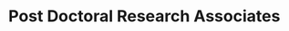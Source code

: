 <h1> Post Doctoral Research Associates </h1>
<!-- Add icon library -->
<link rel="stylesheet" href="https://cdnjs.cloudflare.com/ajax/libs/font-awesome/4.7.0/css/font-awesome.min.css">
<!--
<hr>
<h3 id="CK"> Dr. Chikwesiri T. IMEDIEGWU </h3>
 <a href="#" style="text-decoration: none;" title="LinkedIn" class="btn btn-linkedin btn-lg" target = "_blank"><i class="fa fa-linkedin fa-fw"></i> LinkedIn</a> -->
<!-- <a href="#" style="text-decoration: none;" title="Twitter" class="twitter" target = "_blank"><i class="fa fa-twitter fa-fw"></i> Tweet</a> -->
<!--
<div class="square">
	<div>
		<img src="/../_profilePhotos/CK.png" width=120 height=150
				alt="CK">
	</div> -->
<!--	
	<p>
		I am a Research Associate at the Materials department of Imperial College London. My research revolves around multiscale design of architected materials. These are materials which derive their functional behaviour from the microstructures they are comprised of. Some interesting applications of such materials are in the design of bespoke bone implants and aerospace grade structures. Recently, I demonstrated that novel lattice structures based on the mathematics of aperiodic order have the capacity to outdo their rather ubiquitous periodic counterparts. Currently, I am applying my expertise in multiscale optimisation to derive nanoscale topologies for state-of-the-art insertion electrode batteries such as Li-ion, Nickel Metal Hydride and Sodium-ion batteries. The objective will be to further improve battery performance (energy and power densities) as well as battery life-time.  
	</p>
</div> -->



<style>
	body {
		margin: 0px;
		text-align: left;
	}

	img {
		float: left;
		margin: 8px;
	}
	p {
		padding-left: 5px;
		text-align: justify;
		font-size: 16px;
	}

   	.btn-linkedin {
        background: #0E76A8;
        border-radius: 0;
        color: #fff;
        border-width: 1px;
        border-style: solid;
        border-color: #084461;
	}
	.btn-linkedin:link, .btn-linkedin:visited {
	    color: #fff;
	}
	.btn-linkedin:active, .btn-linkedin:hover {
        background: #0E76A8;
        color: #fff;
	}

    .twitter {
        background-color: #55acee;
        color: #fff;
        border-width: 1px;
	    border-style: solid;
	    border-color: #084461;
        border-radius: 0;
    }
    .twitter:link, .twitter:visited {
	    color: #fff;
	}
	.twitter:active, .twitter:hover {
	    background: #55acee;
	    color: #fff;
	}
    .linkedin {
        background-color: #0077b5;
    }
</style>